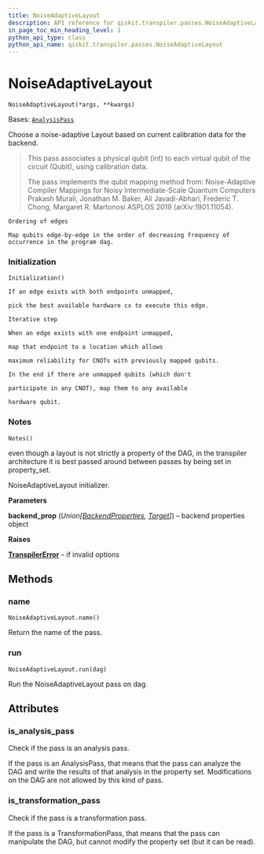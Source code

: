 ```yaml
---
title: NoiseAdaptiveLayout
description: API reference for qiskit.transpiler.passes.NoiseAdaptiveLayout
in_page_toc_min_heading_level: 1
python_api_type: class
python_api_name: qiskit.transpiler.passes.NoiseAdaptiveLayout
---
```


# NoiseAdaptiveLayout

<span id="qiskit.transpiler.passes.NoiseAdaptiveLayout" />

`NoiseAdaptiveLayout(*args, **kwargs)`

Bases: [`AnalysisPass`](qiskit.transpiler.AnalysisPass "qiskit.transpiler.basepasses.AnalysisPass")

Choose a noise-adaptive Layout based on current calibration data for the backend.

> This pass associates a physical qubit (int) to each virtual qubit of the circuit (Qubit), using calibration data.
>
> The pass implements the qubit mapping method from: Noise-Adaptive Compiler Mappings for Noisy Intermediate-Scale Quantum Computers Prakash Murali, Jonathan M. Baker, Ali Javadi-Abhari, Frederic T. Chong, Margaret R. Martonosi ASPLOS 2019 (arXiv:1901.11054).



`Ordering of edges`



`Map qubits edge-by-edge in the order of decreasing frequency of occurrence in the program dag.`

### Initialization

<span id="qiskit.transpiler.passes.NoiseAdaptiveLayout.Initialization" />

`Initialization()`



`If an edge exists with both endpoints unmapped,`



`pick the best available hardware cx to execute this edge.`



`Iterative step`



`When an edge exists with one endpoint unmapped,`



`map that endpoint to a location which allows`



`maximum reliability for CNOTs with previously mapped qubits.`



`In the end if there are unmapped qubits (which don't`



`participate in any CNOT), map them to any available`



`hardware qubit.`

### Notes

<span id="qiskit.transpiler.passes.NoiseAdaptiveLayout.Notes" />

`Notes()`

even though a layout is not strictly a property of the DAG, in the transpiler architecture it is best passed around between passes by being set in property\_set.

NoiseAdaptiveLayout initializer.

**Parameters**

**backend\_prop** (*Union\[*[*BackendProperties*](qiskit.providers.models.BackendProperties "qiskit.providers.models.BackendProperties")*,* [*Target*](qiskit.transpiler.Target "qiskit.transpiler.Target")*]*) – backend properties object

**Raises**

[**TranspilerError**](qiskit.transpiler.TranspilerError "qiskit.transpiler.TranspilerError") – if invalid options

## Methods

<span id="qiskit-transpiler-passes-noiseadaptivelayout-name" />

### name

<span id="qiskit.transpiler.passes.NoiseAdaptiveLayout.name" />

`NoiseAdaptiveLayout.name()`

Return the name of the pass.

<span id="qiskit-transpiler-passes-noiseadaptivelayout-run" />

### run

<span id="qiskit.transpiler.passes.NoiseAdaptiveLayout.run" />

`NoiseAdaptiveLayout.run(dag)`

Run the NoiseAdaptiveLayout pass on dag.

## Attributes

<span id="qiskit.transpiler.passes.NoiseAdaptiveLayout.is_analysis_pass" />

### is\_analysis\_pass

Check if the pass is an analysis pass.

If the pass is an AnalysisPass, that means that the pass can analyze the DAG and write the results of that analysis in the property set. Modifications on the DAG are not allowed by this kind of pass.

<span id="qiskit.transpiler.passes.NoiseAdaptiveLayout.is_transformation_pass" />

### is\_transformation\_pass

Check if the pass is a transformation pass.

If the pass is a TransformationPass, that means that the pass can manipulate the DAG, but cannot modify the property set (but it can be read).

